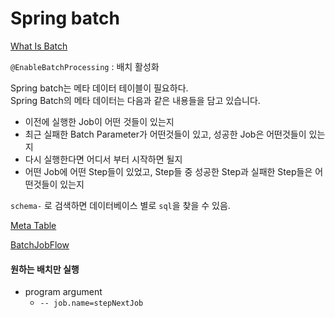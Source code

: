 # Spring batch

[What Is Batch](https://github.com/jojoldu/spring-batch-in-action/blob/master/1_%EB%B0%B0%EC%B9%98%EB%9E%80.md)

`@EnableBatchProcessing` : 배치 활성화   

Spring batch는 메타 데이터 테이블이 필요하다.   
Spring Batch의 메타 데이터는 다음과 같은 내용들을 담고 있습니다.

- 이전에 실행한 Job이 어떤 것들이 있는지
- 최근 실패한 Batch Parameter가 어떤것들이 있고, 성공한 Job은 어떤것들이 있는지
- 다시 실행한다면 어디서 부터 시작하면 될지
- 어떤 Job에 어떤 Step들이 있었고, Step들 중 성공한 Step과 실패한 Step들은 어떤것들이 있는지   

`schema-` 로 검색하면 데이터베이스 별로 `sql`을 찾을 수 있음.


[Meta Table](https://github.com/jojoldu/spring-batch-in-action/blob/master/3_%EB%A9%94%ED%83%80%ED%85%8C%EC%9D%B4%EB%B8%94%EC%97%BF%EB%B3%B4%EA%B8%B0.md)


[BatchJobFlow](https://github.com/jojoldu/spring-batch-in-action/blob/master/4_BATCH_JOB_FLOW.md)   

#### 원하는 배치만 실행
- program argument
    - `-- job.name=stepNextJob`